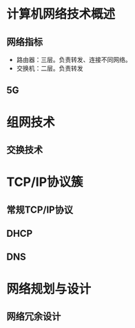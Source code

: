 # 计算机网络技术概述
## 网络指标

* 路由器：三层。负责转发、连接不同网络。
* 交换机：二层。负责转发

## 5G

# 组网技术
## 交换技术

# TCP/IP协议簇
## 常规TCP/IP协议
## DHCP
## DNS

# 网络规划与设计
## 网络冗余设计
